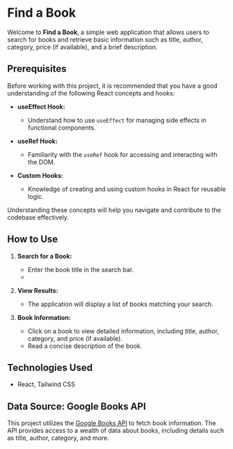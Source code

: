 # Find a Book

Welcome to **Find a Book**, a simple web application that allows users to search for books and retrieve basic information such as title, author, category, price (if available), and a brief description.

## Prerequisites

Before working with this project, it is recommended that you have a good understanding of the following React concepts and hooks:

- **useEffect Hook:**

  - Understand how to use `useEffect` for managing side effects in functional components.

- **useRef Hook:**

  - Familiarity with the `useRef` hook for accessing and interacting with the DOM.

- **Custom Hooks:**
  - Knowledge of creating and using custom hooks in React for reusable logic.

Understanding these concepts will help you navigate and contribute to the codebase effectively.

## How to Use

1. **Search for a Book:**

   - Enter the book title in the search bar.
   - 
2. **View Results:**

   - The application will display a list of books matching your search.

3. **Book Information:**
   - Click on a book to view detailed information, including title, author, category, and price (if available).
   - Read a concise description of the book.

## Technologies Used

- React, Tailwind CSS

## Data Source: Google Books API

This project utilizes the [Google Books API](https://developers.google.com/books/docs/v1/using) to fetch book information. The API provides access to a wealth of data about books, including details such as title, author, category, and more.
